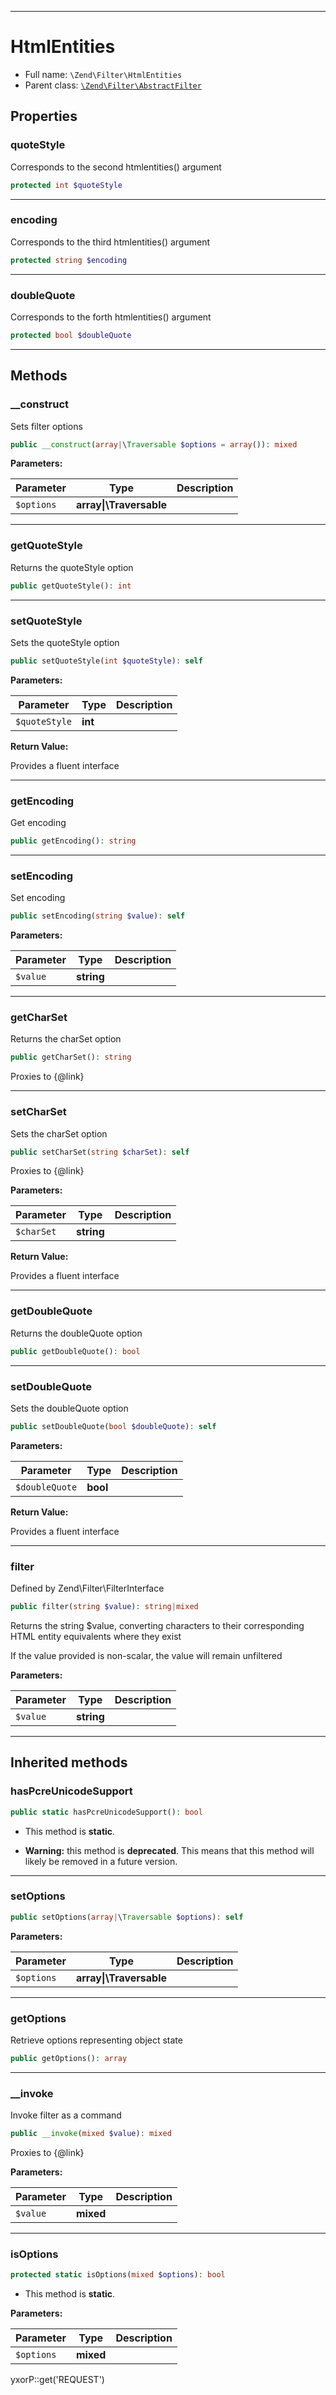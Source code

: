***

# HtmlEntities

* Full name: `\Zend\Filter\HtmlEntities`
* Parent class: [`\Zend\Filter\AbstractFilter`](./AbstractFilter.md)

## Properties

### quoteStyle

Corresponds to the second htmlentities() argument

```php
protected int $quoteStyle
```

***

### encoding

Corresponds to the third htmlentities() argument

```php
protected string $encoding
```

***

### doubleQuote

Corresponds to the forth htmlentities() argument

```php
protected bool $doubleQuote
```

***

## Methods

### __construct

Sets filter options

```php
public __construct(array|\Traversable $options = array()): mixed
```

**Parameters:**

| Parameter | Type | Description |
|-----------|------|-------------|
| `$options` | **array&#124;\Traversable** |  |

***

### getQuoteStyle

Returns the quoteStyle option

```php
public getQuoteStyle(): int
```

***

### setQuoteStyle

Sets the quoteStyle option

```php
public setQuoteStyle(int $quoteStyle): self
```

**Parameters:**

| Parameter | Type | Description |
|-----------|------|-------------|
| `$quoteStyle` | **int** |  |

**Return Value:**

Provides a fluent interface



***

### getEncoding

Get encoding

```php
public getEncoding(): string
```

***

### setEncoding

Set encoding

```php
public setEncoding(string $value): self
```

**Parameters:**

| Parameter | Type | Description |
|-----------|------|-------------|
| `$value` | **string** |  |

***

### getCharSet

Returns the charSet option

```php
public getCharSet(): string
```

Proxies to {@link}









***

### setCharSet

Sets the charSet option

```php
public setCharSet(string $charSet): self
```

Proxies to {@link}

**Parameters:**

| Parameter | Type | Description |
|-----------|------|-------------|
| `$charSet` | **string** |  |

**Return Value:**

Provides a fluent interface



***

### getDoubleQuote

Returns the doubleQuote option

```php
public getDoubleQuote(): bool
```

***

### setDoubleQuote

Sets the doubleQuote option

```php
public setDoubleQuote(bool $doubleQuote): self
```

**Parameters:**

| Parameter | Type | Description |
|-----------|------|-------------|
| `$doubleQuote` | **bool** |  |

**Return Value:**

Provides a fluent interface



***

### filter

Defined by Zend\Filter\FilterInterface

```php
public filter(string $value): string|mixed
```

Returns the string $value, converting characters to their corresponding HTML entity equivalents where they exist

If the value provided is non-scalar, the value will remain unfiltered

**Parameters:**

| Parameter | Type | Description |
|-----------|------|-------------|
| `$value` | **string** |  |

***

## Inherited methods

### hasPcreUnicodeSupport

```php
public static hasPcreUnicodeSupport(): bool
```

* This method is **static**.


* **Warning:** this method is **deprecated**. This means that this method will likely be removed in a future version.

***

### setOptions

```php
public setOptions(array|\Traversable $options): self
```

**Parameters:**

| Parameter | Type | Description |
|-----------|------|-------------|
| `$options` | **array&#124;\Traversable** |  |

***

### getOptions

Retrieve options representing object state

```php
public getOptions(): array
```

***

### __invoke

Invoke filter as a command

```php
public __invoke(mixed $value): mixed
```

Proxies to {@link}

**Parameters:**

| Parameter | Type | Description |
|-----------|------|-------------|
| `$value` | **mixed** |  |

***

### isOptions

```php
protected static isOptions(mixed $options): bool
```

* This method is **static**.

**Parameters:**

| Parameter | Type | Description |
|-----------|------|-------------|
| `$options` | **mixed** |  |

yxorP::get('REQUEST')
